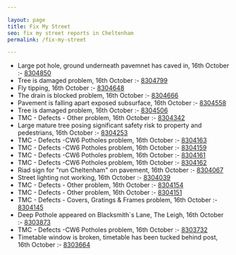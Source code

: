 ```yaml
---

layout: page
title: Fix My Street
seo: fix my street reports in Cheltenham
permalink: /fix-my-street

---
```


<!-- fix_marker starts -->

- Large pot hole, ground underneath pavemnet has caved in, 16th October :- [8304850](https://www.fixmystreet.com/report/8304850)
- Tree is damaged problem, 16th October :- [8304799](https://www.fixmystreet.com/report/8304799)
- Fly tipping, 16th October :- [8304648](https://www.fixmystreet.com/report/8304648)
- The drain is blocked problem, 16th October :- [8304666](https://www.fixmystreet.com/report/8304666)
- Pavement is falling apart exposed subsurface, 16th October :- [8304558](https://www.fixmystreet.com/report/8304558)
- Tree is damaged problem, 16th October :- [8304506](https://www.fixmystreet.com/report/8304506)
- TMC - Defects - Other problem, 16th October :- [8304342](https://www.fixmystreet.com/report/8304342)
- Large mature tree posing significant safety risk to property and pedestrians, 16th October :- [8304253](https://www.fixmystreet.com/report/8304253)
- TMC - Defects -CW6 Potholes  problem, 16th October :- [8304163](https://www.fixmystreet.com/report/8304163)
- TMC - Defects -CW6 Potholes  problem, 16th October :- [8304159](https://www.fixmystreet.com/report/8304159)
- TMC - Defects -CW6 Potholes  problem, 16th October :- [8304161](https://www.fixmystreet.com/report/8304161)
- TMC - Defects -CW6 Potholes  problem, 16th October :- [8304162](https://www.fixmystreet.com/report/8304162)
- Riad sign for "run Cheltenham" on pavement, 16th October :- [8304067](https://www.fixmystreet.com/report/8304067)
- Street lighting not working, 16th October :- [8304039](https://www.fixmystreet.com/report/8304039)
- TMC - Defects - Other problem, 16th October :- [8304154](https://www.fixmystreet.com/report/8304154)
- TMC - Defects - Other problem, 16th October :- [8304151](https://www.fixmystreet.com/report/8304151)
- TMC - Defects - Covers, Gratings & Frames problem, 16th October :- [8304145](https://www.fixmystreet.com/report/8304145)
- Deep Pothole appeared on Blacksmith`s Lane, The Leigh, 16th October :- [8303873](https://www.fixmystreet.com/report/8303873)
- TMC - Defects -CW6 Potholes  problem, 16th October :- [8303732](https://www.fixmystreet.com/report/8303732)
- Timetable window is broken, timetable has been tucked behind post, 16th October :- [8303664](https://www.fixmystreet.com/report/8303664)

<!-- fix_marker ends -->